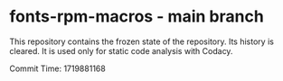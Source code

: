 # fonts-rpm-macros - main branch

This repository contains the frozen state of the repository.
Its history is cleared. It is used only for static code
analysis with Codacy.

Commit Time: 1719881168
